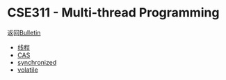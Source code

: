 # CSE311 - Multi-thread Programming

返回[Bulletin](./bulletin.md)

- [线程](./CSE3111.md)
- [CAS](./CSE3112.md)
- [synchronized](./CSE3113.md)
- [volatile](./CSE3114.md)

